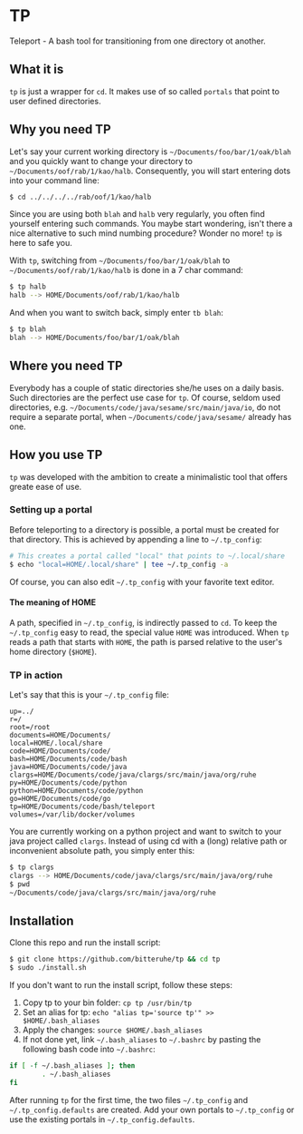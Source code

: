 # TP
Teleport - A bash tool for transitioning from one directory ot another.  
## What it is
`tp` is just a wrapper for `cd`. It makes use of so called `portals` that point
to user defined directories.
## Why you need TP
Let's say your current working directory is `~/Documents/foo/bar/1/oak/blah`
and you quickly want to change your directory to `~/Documents/oof/rab/1/kao/halb`.
Consequently, you will start entering dots into your command line:
```bash
$ cd ../../../../rab/oof/1/kao/halb
```
Since you are using both `blah` and `halb` very regularly, you often find yourself
entering such commands. You maybe start wondering, isn't there a nice alternative
to such mind numbing procedure? Wonder no more! `tp` is here to safe you.

With `tp`, switching from `~/Documents/foo/bar/1/oak/blah` to
`~/Documents/oof/rab/1/kao/halb` is done in a 7 char command:
```bash
$ tp halb
halb --> HOME/Documents/oof/rab/1/kao/halb
```
And when you want to switch back, simply enter `tb blah`:
```bash
$ tp blah
blah --> HOME/Documents/foo/bar/1/oak/blah
```
## Where you need TP
Everybody has a couple of static directories she/he uses on a daily basis.
Such directories are the perfect use case for `tp`. Of course, seldom used
directories, e.g. `~/Documents/code/java/sesame/src/main/java/io`, do not
require a separate portal, when `~/Documents/code/java/sesame/` already has one.

## How you use TP
`tp` was developed with the ambition to create a minimalistic tool that offers
greate ease of use.

### Setting up a portal
Before teleporting to a directory is possible, a portal must be created for that
directory. This is achieved by appending a line to `~/.tp_config`:
```bash
# This creates a portal called "local" that points to ~/.local/share
$ echo "local=HOME/.local/share" | tee ~/.tp_config -a
```
Of course, you can also edit `~/.tp_config` with your favorite text editor.
#### The meaning of HOME
A path, specified in `~/.tp_config`, is indirectly passed to `cd`. To keep the
`~/.tp_config` easy to read, the special value `HOME` was introduced.
When `tp` reads a path that starts with `HOME`, the path is parsed relative to the
user's home directory (`$HOME`).

### TP in action
Let's say that this is your `~/.tp_config` file:
```text
up=../
r=/
root=/root
documents=HOME/Documents/
local=HOME/.local/share
code=HOME/Documents/code/
bash=HOME/Documents/code/bash
java=HOME/Documents/code/java
clargs=HOME/Documents/code/java/clargs/src/main/java/org/ruhe
py=HOME/Documents/code/python
python=HOME/Documents/code/python
go=HOME/Documents/code/go
tp=HOME/Documents/code/bash/teleport
volumes=/var/lib/docker/volumes
```
You are currently working on a python project and want to switch to your java
project called `clargs`. Instead of using cd with a (long) relative path or
inconvenient absolute path, you simply enter this:
```bash
$ tp clargs
clargs --> HOME/Documents/code/java/clargs/src/main/java/org/ruhe
$ pwd
~/Documents/code/java/clargs/src/main/java/org/ruhe
```

## Installation
Clone this repo and run the install script:
```bash
$ git clone https://github.com/bitteruhe/tp && cd tp
$ sudo ./install.sh
```
If you don't want to run the install script, follow these steps:
1. Copy tp to your bin folder: `cp tp /usr/bin/tp`
2. Set an alias for tp: `echo "alias tp='source tp'" >> $HOME/.bash_aliases`
3. Apply the changes: `source $HOME/.bash_aliases`
4. If not done yet, link `~/.bash_aliases` to `~/.bashrc` by pasting the following
bash code into `~/.bashrc`:
```bash
if [ -f ~/.bash_aliases ]; then
        . ~/.bash_aliases
fi
```

After running `tp` for the first time, the two files `~/.tp_config` and `~/.tp_config.defaults` are created. Add your own portals to `~/.tp_config` or
use the existing portals in `~/.tp_config.defaults`.
